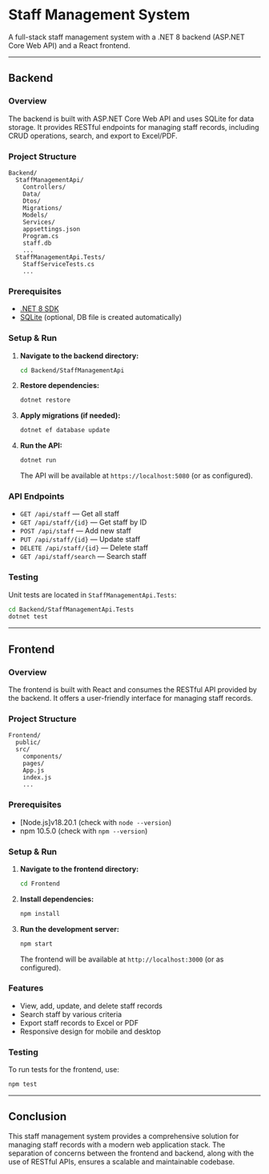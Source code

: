 # Staff Management System

A full-stack staff management system with a .NET 8 backend (ASP.NET Core Web API) and a React frontend.

---

## Backend

### Overview

The backend is built with ASP.NET Core Web API and uses SQLite for data storage. It provides RESTful endpoints for managing staff records, including CRUD operations, search, and export to Excel/PDF.

### Project Structure

```
Backend/
  StaffManagementApi/
    Controllers/
    Data/
    Dtos/
    Migrations/
    Models/
    Services/
    appsettings.json
    Program.cs
    staff.db
    ...
  StaffManagementApi.Tests/
    StaffServiceTests.cs
    ...
```

### Prerequisites

- [.NET 8 SDK](https://dotnet.microsoft.com/download)
- [SQLite](https://www.sqlite.org/download.html) (optional, DB file is created automatically)

### Setup & Run

1. **Navigate to the backend directory:**
   ```sh
   cd Backend/StaffManagementApi
   ```

2. **Restore dependencies:**
   ```sh
   dotnet restore
   ```

3. **Apply migrations (if needed):**
   ```sh
   dotnet ef database update
   ```

4. **Run the API:**
   ```sh
   dotnet run
   ```

   The API will be available at `https://localhost:5080` (or as configured).

### API Endpoints

- `GET /api/staff` — Get all staff
- `GET /api/staff/{id}` — Get staff by ID
- `POST /api/staff` — Add new staff
- `PUT /api/staff/{id}` — Update staff
- `DELETE /api/staff/{id}` — Delete staff
- `GET /api/staff/search` — Search staff

### Testing

Unit tests are located in `StaffManagementApi.Tests`:

```sh
cd Backend/StaffManagementApi.Tests
dotnet test
```

---

## Frontend

### Overview

The frontend is built with React and consumes the RESTful API provided by the backend. It offers a user-friendly interface for managing staff records.

### Project Structure

```
Frontend/
  public/
  src/
    components/
    pages/
    App.js
    index.js
    ...
```

### Prerequisites

- [Node.js]v18.20.1 (check with `node --version`)
- npm 10.5.0 (check with `npm --version`)

### Setup & Run

1. **Navigate to the frontend directory:**
   ```sh
   cd Frontend
   ```

2. **Install dependencies:**
   ```sh
   npm install
   ```

3. **Run the development server:**
   ```sh
   npm start
   ```

   The frontend will be available at `http://localhost:3000` (or as configured).

### Features

- View, add, update, and delete staff records
- Search staff by various criteria
- Export staff records to Excel or PDF
- Responsive design for mobile and desktop

### Testing

To run tests for the frontend, use:

```sh
npm test
```

---

## Conclusion

This staff management system provides a comprehensive solution for managing staff records with a modern web application stack. The separation of concerns between the frontend and backend, along with the use of RESTful APIs, ensures a scalable and maintainable codebase.
